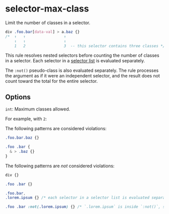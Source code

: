 # selector-max-class

Limit the number of classes in a selector.

```css
div .foo.bar[data-val] > a.baz {}
/*  ↑   ↑                 ↑
    ↑   ↑                 ↑
    1   2                 3  -- this selector contains three classes */
```

This rule resolves nested selectors before counting the number of classes in a selector. Each selector in a [selector list](https://www.w3.org/TR/selectors4/#selector-list) is evaluated separately.

The `:not()` pseudo-class is also evaluated separately. The rule processes the argument as if it were an independent selector, and the result does not count toward the total for the entire selector.

## Options

`int`: Maximum classes allowed.

For example, with `2`:

The following patterns are considered violations:

```css
.foo.bar.baz {}
```

```css
.foo .bar {
  & > .baz {}
}
```

The following patterns are *not* considered violations:

```css
div {}
```

```css
.foo .bar {}
```

```css
.foo.bar,
.lorem.ipsum {} /* each selector in a selector list is evaluated separately */
```

```css
.foo .bar :not(.lorem.ipsum) {} /* `.lorem.ipsum` is inside `:not()`, so it is evaluated separately */
```
